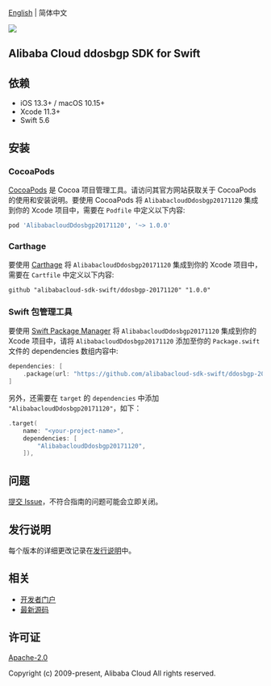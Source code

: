 [English](README.md) | 简体中文

![](https://aliyunsdk-pages.alicdn.com/icons/AlibabaCloud.svg)

## Alibaba Cloud ddosbgp SDK for Swift

## 依赖

- iOS 13.3+ / macOS 10.15+
- Xcode 11.3+
- Swift 5.6

## 安装

### CocoaPods

[CocoaPods](https://cocoapods.org) 是 Cocoa 项目管理工具。请访问其官方网站获取关于 CocoaPods 的使用和安装说明。要使用 CocoaPods 将 `AlibabacloudDdosbgp20171120` 集成到你的 Xcode 项目中，需要在 `Podfile` 中定义以下内容:

```ruby
pod 'AlibabacloudDdosbgp20171120', '~> 1.0.0'
```

### Carthage

要使用 [Carthage](https://github.com/Carthage/Carthage) 将 `AlibabacloudDdosbgp20171120` 集成到你的 Xcode 项目中，需要在 `Cartfile` 中定义以下内容:

```ogdl
github "alibabacloud-sdk-swift/ddosbgp-20171120" "1.0.0"
```

### Swift 包管理工具

要使用 [Swift Package Manager](https://swift.org/package-manager/) 将 `AlibabacloudDdosbgp20171120` 集成到你的 Xcode 项目中，请将 `AlibabacloudDdosbgp20171120` 添加至你的 `Package.swift` 文件的 dependencies 数组内容中:

```swift
dependencies: [
    .package(url: "https://github.com/alibabacloud-sdk-swift/ddosbgp-20171120.git", from: "1.0.0")
]
```

另外，还需要在 `target` 的 `dependencies` 中添加 `"AlibabacloudDdosbgp20171120"`，如下：

```swift
.target(
    name: "<your-project-name>",
    dependencies: [
        "AlibabacloudDdosbgp20171120",
    ]),
```

## 问题

[提交 Issue](https://github.com/alibabacloud-sdk-swift/ddosbgp-20171120/issues/new)，不符合指南的问题可能会立即关闭。

## 发行说明

每个版本的详细更改记录在[发行说明](./ChangeLog.txt)中。

## 相关

* [开发者门户](https://next.api.aliyun.com/home)
* [最新源码](https://github.com/alibabacloud-sdk-swift/ddosbgp-20171120)

## 许可证

[Apache-2.0](http://www.apache.org/licenses/LICENSE-2.0)

Copyright (c) 2009-present, Alibaba Cloud All rights reserved.
